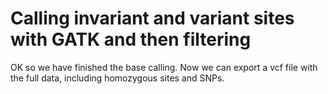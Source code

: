 # Calling invariant and variant sites with GATK and then filtering

OK so we have finished the base calling.  Now we can export a vcf file with the full data, including homozygous sites and SNPs.

